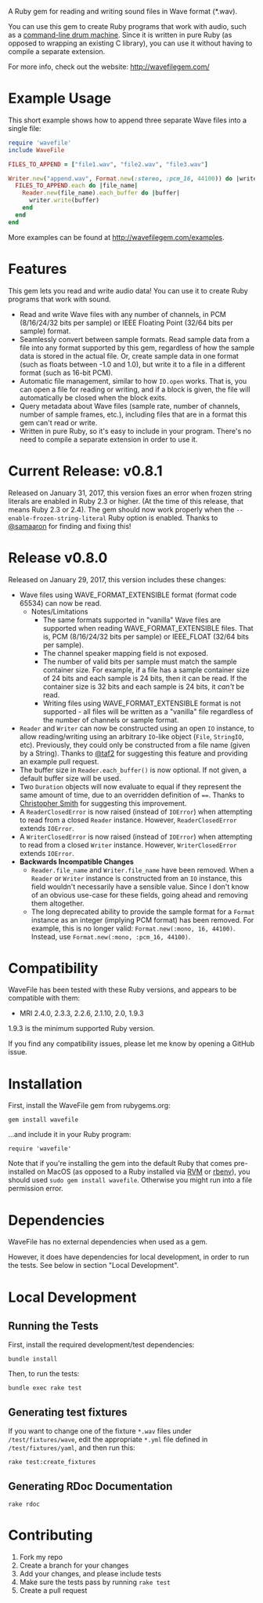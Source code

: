 A Ruby gem for reading and writing sound files in Wave format (*.wav).

You can use this gem to create Ruby programs that work with audio, such as a [command-line drum machine](http://beatsdrummachine.com). Since it is written in pure Ruby (as opposed to wrapping an existing C library), you can use it without having to compile a separate extension.

For more info, check out the website: <http://wavefilegem.com/>

# Example Usage

This short example shows how to append three separate Wave files into a single file:

```ruby
require 'wavefile'
include WaveFile

FILES_TO_APPEND = ["file1.wav", "file2.wav", "file3.wav"]

Writer.new("append.wav", Format.new(:stereo, :pcm_16, 44100)) do |writer|
  FILES_TO_APPEND.each do |file_name|
    Reader.new(file_name).each_buffer do |buffer|
      writer.write(buffer)
    end
  end
end
```

More examples can be found at <http://wavefilegem.com/examples>.


# Features

This gem lets you read and write audio data! You can use it to create Ruby programs that work with sound.

* Read and write Wave files with any number of channels, in PCM (8/16/24/32 bits per sample) or IEEE Floating Point (32/64 bits per sample) format.
* Seamlessly convert between sample formats. Read sample data from a file into any format supported by this gem, regardless of how the sample data is stored in the actual file. Or, create sample data in one format (such as floats between -1.0 and 1.0), but write it to a file in a different format (such as 16-bit PCM).
* Automatic file management, similar to how `IO.open` works. That is, you can open a file for reading or writing, and if a block is given, the file will automatically be closed when the block exits.
* Query metadata about Wave files (sample rate, number of channels, number of sample frames, etc.), including files that are in a format this gem can't read or write.
* Written in pure Ruby, so it's easy to include in your program. There's no need to compile a separate extension in order to use it.


# Current Release: v0.8.1

Released on January 31, 2017, this version fixes an error when frozen string literals are enabled in Ruby 2.3 or higher. (At the time of this release, that means Ruby 2.3 or 2.4). The gem should now work properly when the `--enable-frozen-string-literal` Ruby option is enabled. Thanks to [@samaaron](https://github.com/samaaron) for finding and fixing this!

# Release v0.8.0

Released on January 29, 2017, this version includes these changes:

* Wave files using WAVE_FORMAT_EXTENSIBLE format (format code 65534) can now be read.
  * Notes/Limitations
    * The same formats supported in "vanilla" Wave files are supported when reading WAVE_FORMAT_EXTENSIBLE files. That is, PCM (8/16/24/32 bits per sample) or IEEE_FLOAT (32/64 bits per sample).
    * The channel speaker mapping field is not exposed.
    * The number of valid bits per sample must match the sample container size. For example, if a file has a sample container size of 24 bits and each sample is 24 bits, then it can be read. If the container size is 32 bits and each sample is 24 bits, it _can't_ be read.
    * Writing files using WAVE_FORMAT_EXTENSIBLE format is not supported - all files will be written as a "vanilla" file regardless of the number of channels or sample format.
* `Reader` and `Writer` can now be constructed using an open `IO` instance, to allow reading/writing using an arbitrary `IO`-like object (`File`, `StringIO`, etc). Previously, they could only be constructed from a file name (given by a String). Thanks to [@taf2](https://github.com/taf2) for suggesting this feature and providing an example pull request.
* The buffer size in `Reader.each_buffer()` is now optional. If not given, a default buffer size will be used.
* Two `Duration` objects will now evaluate to equal if they represent the same amount of time, due to an overridden definition of `==`. Thanks to [Christopher Smith](https://github.com/chrylis) for suggesting this improvement.
* A `ReaderClosedError` is now raised (instead of `IOError`) when attempting to read from a closed `Reader` instance. However, `ReaderClosedError` extends `IOError`.
* A `WriterClosedError` is now raised (instead of `IOError`) when attempting to read from a closed `Writer` instance. However, `WriterClosedError` extends `IOError`.
* **Backwards Incompatible Changes**
  * `Reader.file_name` and `Writer.file_name` have been removed. When a `Reader` or `Writer` instance is constructed from an `IO` instance, this field wouldn't necessarily have a sensible value. Since I don't know of an obvious use-case for these fields, going ahead and removing them altogether.
  * The long deprecated ability to provide the sample format for a `Format` instance as an integer (implying PCM format) has been removed. For example, this is no longer valid: `Format.new(:mono, 16, 44100)`. Instead, use `Format.new(:mono, :pcm_16, 44100)`.


# Compatibility

WaveFile has been tested with these Ruby versions, and appears to be compatible with them:

* MRI 2.4.0, 2.3.3, 2.2.6, 2.1.10, 2.0, 1.9.3

1.9.3 is the minimum supported Ruby version.

If you find any compatibility issues, please let me know by opening a GitHub issue.


# Installation

First, install the WaveFile gem from rubygems.org:

    gem install wavefile

...and include it in your Ruby program:

    require 'wavefile'

Note that if you're installing the gem into the default Ruby that comes pre-installed on MacOS (as opposed to a Ruby installed via [RVM](http://rvm.io/) or [rbenv](https://github.com/sstephenson/rbenv/)), you should used `sudo gem install wavefile`. Otherwise you might run into a file permission error.


# Dependencies

WaveFile has no external dependencies when used as a gem.

However, it does have dependencies for local development, in order to run the tests. See below in section "Local Development".


# Local Development

## Running the Tests

First, install the required development/test dependencies:

    bundle install

Then, to run the tests:

    bundle exec rake test

## Generating test fixtures

If you want to change one of the fixture `*.wav` files under `/test/fixtures/wave`, edit the appropriate `*.yml` file defined in `/test/fixtures/yaml`, and then run this:

    rake test:create_fixtures

## Generating RDoc Documentation

    rake rdoc


# Contributing

1. Fork my repo
2. Create a branch for your changes
3. Add your changes, and please include tests
4. Make sure the tests pass by running `rake test`
5. Create a pull request
